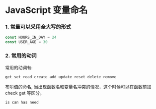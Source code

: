 # JavaScript 变量命名

### 1. 常量可以采用全大写的形式

```js
const HOURS_IN_DAY = 24
const USER_AGE = 30
```

### 2. 常用的动词

常用的动词有:

```
get set read create add update reset delete remove
```

布尔值的命名, 当出现函数名和变量名冲突的情况，这个时候可以在函数前加 check get 等区分。

```
is can has need
```
